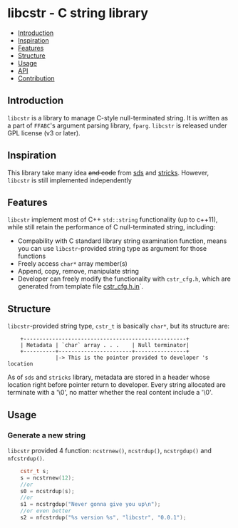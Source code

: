 # libcstr - C string library
* [Introduction](`#Introduction`)
* [Inspiration](`#Inspiration`)
* [Features](`#Features`)
* [Structure](`#Structure`)
* [Usage](`#Usage`)
* [API](`#API`)
* [Contribution](`#Contribution`)

## Introduction
`libcstr` is a library to manage C-style null-terminated string. It is written as a part of `FFABC`'s argument parsing library, `fparg`. 
`libcstr` is released under GPL license (v3 or later).

## Inspiration
This library take many idea ~~and code~~ from [sds](https://github.com/antirez/sds) and [stricks](https://github.com/alcover/stricks). However, `libcstr` is still implemented independently

## Features
`libcstr` implement most of C++ `std::string` functionality (up to c++11), while still retain the performance of C null-terminated string, including:
* Compability with C standard library string examination function, means you can use `libcstr`-provided string type as argument for those functions
* Freely access `char*` array member(s)
* Append, copy, remove, manipulate string
* Developer can freely modify the functionality with `cstr_cfg.h`, which are generated from template file [cstr_cfg.h.in](`#cstr_cfg.h.in`)`.

## Structure
`libcstr`-provided string type, `cstr_t` is basically `char*`, but its structure are:
```
    +---------------------------------------------------+
    | Metadata | `char` array . . .    | Null terminator|
    +----------+-----------------------+----------------+
               |-> This is the pointer provided to developer 's location
```

As of `sds` and `stricks` library, metadata are stored in a header whose location right before pointer return to developer. Every string allocated are terminate with a '\0', no matter whether the real content include a '\0'.

## Usage

### Generate a new string
`libcstr` provided 4 function: `ncstrnew()`, `ncstrdup()`, `ncstrgdup()` and `nfcstrdup()`.
```cpp
    cstr_t s;
    s = ncstrnew(12);
    //or
    s0 = ncstrdup(s);
    //or
    s1 = ncstrgdup("Never gonna give you up\n");
    //or even better
    s2 = nfcstrdup("%s version %s", "libcstr", "0.0.1");

```
